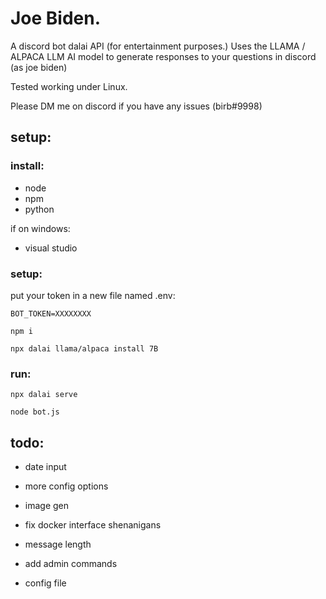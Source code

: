 # Joe Biden.

A discord bot dalai API (for entertainment purposes.)
Uses the LLAMA / ALPACA LLM AI model to generate responses to your questions in discord (as joe biden)

Tested working under Linux.

Please DM me on discord if you have any issues (birb#9998)

## setup:

### install:

- node
- npm
- python

if on windows: 
- visual studio

### setup:
put your token in a new file named .env:

```
BOT_TOKEN=XXXXXXXX
```

```
npm i

npx dalai llama/alpaca install 7B
```

### run:

```
npx dalai serve

node bot.js
```

## todo:

- date input

- more config options

- image gen

- fix docker interface shenanigans

- message length

- add admin commands

- config file
